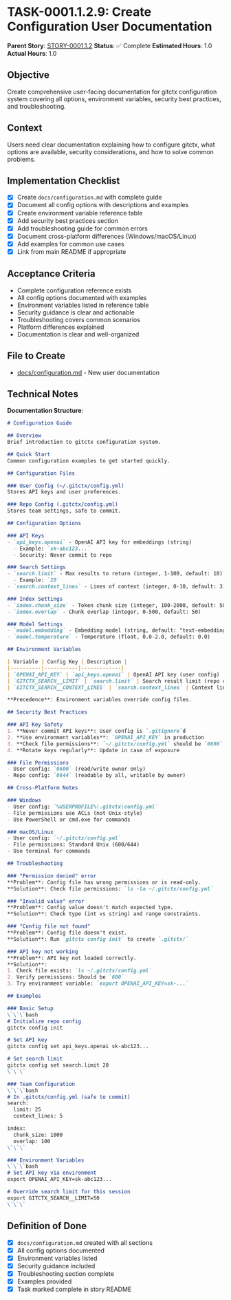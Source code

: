 # TASK-0001.1.2.9: Create Configuration User Documentation

**Parent Story**: [STORY-0001.1.2](README.md)
**Status**: ✅ Complete
**Estimated Hours**: 1.0
**Actual Hours**: 1.0

## Objective

Create comprehensive user-facing documentation for gitctx configuration system covering all options, environment variables, security best practices, and troubleshooting.

## Context

Users need clear documentation explaining how to configure gitctx, what options are available, security considerations, and how to solve common problems.

## Implementation Checklist

- [x] Create `docs/configuration.md` with complete guide
- [x] Document all config options with descriptions and examples
- [x] Create environment variable reference table
- [x] Add security best practices section
- [x] Add troubleshooting guide for common errors
- [x] Document cross-platform differences (Windows/macOS/Linux)
- [x] Add examples for common use cases
- [x] Link from main README if appropriate

## Acceptance Criteria

- Complete configuration reference exists
- All config options documented with examples
- Environment variables listed in reference table
- Security guidance is clear and actionable
- Troubleshooting covers common scenarios
- Platform differences explained
- Documentation is clear and well-organized

## File to Create

- [docs/configuration.md](../../../../../docs/configuration.md) - New user documentation

## Technical Notes

**Documentation Structure**:

```markdown
# Configuration Guide

## Overview
Brief introduction to gitctx configuration system.

## Quick Start
Common configuration examples to get started quickly.

## Configuration Files

### User Config (~/.gitctx/config.yml)
Stores API keys and user preferences.

### Repo Config (.gitctx/config.yml)
Stores team settings, safe to commit.

## Configuration Options

### API Keys
- `api_keys.openai` - OpenAI API key for embeddings (string)
  - Example: `sk-abc123...`
  - Security: Never commit to repo

### Search Settings
- `search.limit` - Max results to return (integer, 1-100, default: 10)
  - Example: `20`
- `search.context_lines` - Lines of context (integer, 0-10, default: 3)

### Index Settings
- `index.chunk_size` - Token chunk size (integer, 100-2000, default: 500)
- `index.overlap` - Chunk overlap (integer, 0-500, default: 50)

### Model Settings
- `model.embedding` - Embedding model (string, default: "text-embedding-3-small")
- `model.temperature` - Temperature (float, 0.0-2.0, default: 0.0)

## Environment Variables

| Variable | Config Key | Description |
|----------|-----------|-------------|
| `OPENAI_API_KEY` | `api_keys.openai` | OpenAI API key (user config) |
| `GITCTX_SEARCH__LIMIT` | `search.limit` | Search result limit (repo config) |
| `GITCTX_SEARCH__CONTEXT_LINES` | `search.context_lines` | Context lines (repo config) |

**Precedence**: Environment variables override config files.

## Security Best Practices

### API Key Safety
1. **Never commit API keys**: User config is `.gitignore`d
2. **Use environment variables**: `OPENAI_API_KEY` in production
3. **Check file permissions**: `~/.gitctx/config.yml` should be `0600`
4. **Rotate keys regularly**: Update in case of exposure

### File Permissions
- User config: `0600` (read/write owner only)
- Repo config: `0644` (readable by all, writable by owner)

## Cross-Platform Notes

### Windows
- User config: `%USERPROFILE%\.gitctx\config.yml`
- File permissions use ACLs (not Unix-style)
- Use PowerShell or cmd.exe for commands

### macOS/Linux
- User config: `~/.gitctx/config.yml`
- File permissions: Standard Unix (600/644)
- Use terminal for commands

## Troubleshooting

### "Permission denied" error
**Problem**: Config file has wrong permissions or is read-only.
**Solution**: Check file permissions: `ls -la ~/.gitctx/config.yml`

### "Invalid value" error
**Problem**: Config value doesn't match expected type.
**Solution**: Check type (int vs string) and range constraints.

### "Config file not found"
**Problem**: Config file doesn't exist.
**Solution**: Run `gitctx config init` to create `.gitctx/`

### API key not working
**Problem**: API key not loaded correctly.
**Solution**:
1. Check file exists: `ls ~/.gitctx/config.yml`
2. Verify permissions: Should be `600`
3. Try environment variable: `export OPENAI_API_KEY=sk-...`

## Examples

### Basic Setup
\`\`\`bash
# Initialize repo config
gitctx config init

# Set API key
gitctx config set api_keys.openai sk-abc123...

# Set search limit
gitctx config set search.limit 20
\`\`\`

### Team Configuration
\`\`\`bash
# In .gitctx/config.yml (safe to commit)
search:
  limit: 25
  context_lines: 5

index:
  chunk_size: 1000
  overlap: 100
\`\`\`

### Environment Variables
\`\`\`bash
# Set API key via environment
export OPENAI_API_KEY=sk-abc123...

# Override search limit for this session
export GITCTX_SEARCH__LIMIT=50
\`\`\`
```

## Definition of Done

- [x] `docs/configuration.md` created with all sections
- [x] All config options documented
- [x] Environment variables listed
- [x] Security guidance included
- [x] Troubleshooting section complete
- [x] Examples provided
- [x] Task marked complete in story README
